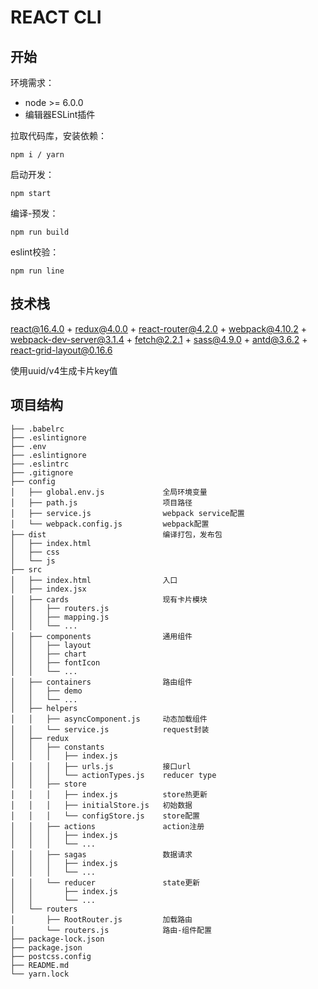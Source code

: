 # REACT CLI

## 开始

环境需求：

* node >= 6.0.0
* 编辑器ESLint插件

拉取代码库，安装依赖：

```
npm i / yarn
```

启动开发：

```
npm start
```

编译-预发：

```
npm run build
```

eslint校验：

```
npm run line
```

## 技术栈

react@16.4.0 + redux@4.0.0 + react-router@4.2.0 + webpack@4.10.2 + webpack-dev-server@3.1.4 + fetch@2.2.1 + sass@4.9.0 + antd@3.6.2 + react-grid-layout@0.16.6

使用uuid/v4生成卡片key值

## 项目结构

```tree
├── .babelrc
├── .eslintignore
├── .env
├── .eslintignore
├── .eslintrc
├── .gitignore
├── config
│   ├── global.env.js             全局环境变量
│   ├── path.js                   项目路径
│   ├── service.js                webpack service配置
│   └── webpack.config.js         webpack配置
├── dist                          编译打包，发布包
│   ├── index.html
│   ├── css
│   └── js
├── src
│   ├── index.html                入口
│   ├── index.jsx
│   ├── cards                     现有卡片模块
│   │   ├── routers.js
│   │   ├── mapping.js
│   │   └── ...
│   ├── components                通用组件
│   │   ├── layout
│   │   ├── chart
│   │   ├── fontIcon
│   │   └── ...
│   ├── containers                路由组件
│   │   ├── demo
│   │   └── ...
│   ├── helpers
│   │   ├── asyncComponent.js     动态加载组件
│   │   └── service.js            request封装
│   ├── redux
│   │   ├── constants
│   │   │   ├── index.js
│   │   │   ├── urls.js           接口url
│   │   │   └── actionTypes.js    reducer type
│   │   ├── store
│   │   │   ├── index.js          store热更新
│   │   │   ├── initialStore.js   初始数据
│   │   │   └── configStore.js    store配置
│   │   ├── actions               action注册
│   │   │   ├── index.js
│   │   │   └── ...
│   │   ├── sagas                 数据请求
│   │   │   ├── index.js
│   │   │   └── ...
│   │   └── reducer               state更新
│   │       ├── index.js
│   │       └── ...
│   └── routers
│       ├── RootRouter.js         加载路由
│       └── routers.js            路由-组件配置
├── package-lock.json
├── package.json
├── postcss.config
├── README.md
└── yarn.lock
